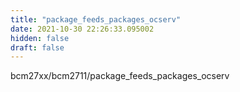 ```yaml
---
title: "package_feeds_packages_ocserv"
date: 2021-10-30 22:26:33.095002
hidden: false
draft: false
---
```


bcm27xx/bcm2711/package_feeds_packages_ocserv

